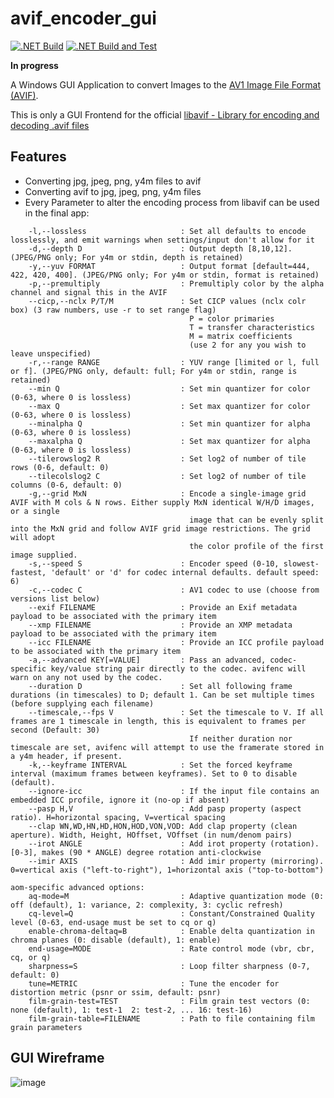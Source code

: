 # avif_encoder_gui

[![.NET Build](https://github.com/dhcgn/avif_encoder_gui/actions/workflows/dotnet_build.yml/badge.svg)](https://github.com/dhcgn/avif_encoder_gui/actions/workflows/dotnet_build.yml)
[![.NET Build and Test](https://github.com/dhcgn/avif_encoder_gui/actions/workflows/dotnet_build_test.yml/badge.svg)](https://github.com/dhcgn/avif_encoder_gui/actions/workflows/dotnet_build_test.yml)

**In progress**

A Windows GUI Application to convert Images to the [AV1 Image File Format (AVIF)](https://en.wikipedia.org/wiki/AV1#AV1_Image_File_Format_(AVIF)).

This is only a GUI Frontend for the official [libavif - Library for encoding and decoding .avif files](https://github.com/AOMediaCodec/libavif)


## Features

- Converting jpg, jpeg, png, y4m files to avif
- Converting avif to jpg, jpeg, png, y4m files
- Every Parameter to alter the encoding process from libavif can be used in the final app:

```
    -l,--lossless                     : Set all defaults to encode losslessly, and emit warnings when settings/input don't allow for it
    -d,--depth D                      : Output depth [8,10,12]. (JPEG/PNG only; For y4m or stdin, depth is retained)
    -y,--yuv FORMAT                   : Output format [default=444, 422, 420, 400]. (JPEG/PNG only; For y4m or stdin, format is retained)
    -p,--premultiply                  : Premultiply color by the alpha channel and signal this in the AVIF
    --cicp,--nclx P/T/M               : Set CICP values (nclx colr box) (3 raw numbers, use -r to set range flag)
                                        P = color primaries
                                        T = transfer characteristics
                                        M = matrix coefficients
                                        (use 2 for any you wish to leave unspecified)
    -r,--range RANGE                  : YUV range [limited or l, full or f]. (JPEG/PNG only, default: full; For y4m or stdin, range is retained)
    --min Q                           : Set min quantizer for color (0-63, where 0 is lossless)
    --max Q                           : Set max quantizer for color (0-63, where 0 is lossless)
    --minalpha Q                      : Set min quantizer for alpha (0-63, where 0 is lossless)
    --maxalpha Q                      : Set max quantizer for alpha (0-63, where 0 is lossless)
    --tilerowslog2 R                  : Set log2 of number of tile rows (0-6, default: 0)
    --tilecolslog2 C                  : Set log2 of number of tile columns (0-6, default: 0)
    -g,--grid MxN                     : Encode a single-image grid AVIF with M cols & N rows. Either supply MxN identical W/H/D images, or a single
                                        image that can be evenly split into the MxN grid and follow AVIF grid image restrictions. The grid will adopt
                                        the color profile of the first image supplied.
    -s,--speed S                      : Encoder speed (0-10, slowest-fastest, 'default' or 'd' for codec internal defaults. default speed: 6)
    -c,--codec C                      : AV1 codec to use (choose from versions list below)
    --exif FILENAME                   : Provide an Exif metadata payload to be associated with the primary item
    --xmp FILENAME                    : Provide an XMP metadata payload to be associated with the primary item
    --icc FILENAME                    : Provide an ICC profile payload to be associated with the primary item
    -a,--advanced KEY[=VALUE]         : Pass an advanced, codec-specific key/value string pair directly to the codec. avifenc will warn on any not used by the codec.
    --duration D                      : Set all following frame durations (in timescales) to D; default 1. Can be set multiple times (before supplying each filename)
    --timescale,--fps V               : Set the timescale to V. If all frames are 1 timescale in length, this is equivalent to frames per second (Default: 30)
                                        If neither duration nor timescale are set, avifenc will attempt to use the framerate stored in a y4m header, if present.
    -k,--keyframe INTERVAL            : Set the forced keyframe interval (maximum frames between keyframes). Set to 0 to disable (default).
    --ignore-icc                      : If the input file contains an embedded ICC profile, ignore it (no-op if absent)
    --pasp H,V                        : Add pasp property (aspect ratio). H=horizontal spacing, V=vertical spacing
    --clap WN,WD,HN,HD,HON,HOD,VON,VOD: Add clap property (clean aperture). Width, Height, HOffset, VOffset (in num/denom pairs)
    --irot ANGLE                      : Add irot property (rotation). [0-3], makes (90 * ANGLE) degree rotation anti-clockwise
    --imir AXIS                       : Add imir property (mirroring). 0=vertical axis ("left-to-right"), 1=horizontal axis ("top-to-bottom")

aom-specific advanced options:
    aq-mode=M                         : Adaptive quantization mode (0: off (default), 1: variance, 2: complexity, 3: cyclic refresh)
    cq-level=Q                        : Constant/Constrained Quality level (0-63, end-usage must be set to cq or q)
    enable-chroma-deltaq=B            : Enable delta quantization in chroma planes (0: disable (default), 1: enable)
    end-usage=MODE                    : Rate control mode (vbr, cbr, cq, or q)
    sharpness=S                       : Loop filter sharpness (0-7, default: 0)
    tune=METRIC                       : Tune the encoder for distortion metric (psnr or ssim, default: psnr)
    film-grain-test=TEST              : Film grain test vectors (0: none (default), 1: test-1  2: test-2, ... 16: test-16)
    film-grain-table=FILENAME         : Path to file containing film grain parameters
```

## GUI Wireframe

![image](https://user-images.githubusercontent.com/6566207/136546972-6c62e856-2d27-4d53-890c-31872407bd8f.png)

